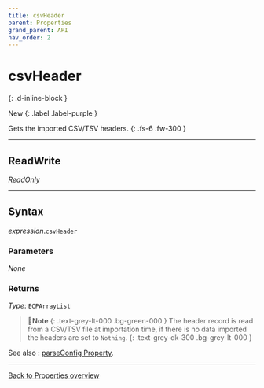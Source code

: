 ```yaml
---
title: csvHeader
parent: Properties
grand_parent: API
nav_order: 2
---
```


# csvHeader
{: .d-inline-block }

New
{: .label .label-purple }

Gets the imported CSV/TSV headers.
{: .fs-6 .fw-300 }

---

## ReadWrite

_ReadOnly_

---

## Syntax

*expression*.`csvHeader` 

### Parameters

_None_

### Returns

*Type*: `ECPArrayList`

>📝**Note**
>{: .text-grey-lt-000 .bg-green-000 }
>The header record is read from a CSV/TSV file at importation time, if there is no data imported the headers are set to `Nothing`.
{: .text-grey-dk-300 .bg-grey-lt-000 }

See also
: [parseConfig Property](https://ws-garcia.github.io/VBA-CSV-interface/api/properties/parseconf.html).

---

[Back to Properties overview](https://ws-garcia.github.io/VBA-CSV-interface/api/properties/)